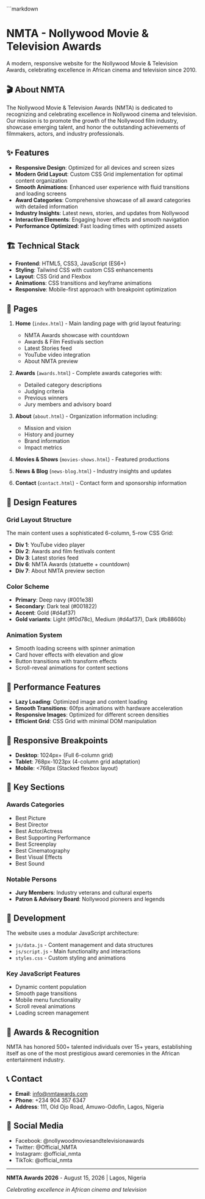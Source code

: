 \`\`\`markdown

# NMTA - Nollywood Movie & Television Awards

A modern, responsive website for the Nollywood Movie & Television Awards, celebrating excellence in African cinema and television since 2010.

## 🎬 About NMTA

The Nollywood Movie & Television Awards (NMTA) is dedicated to recognizing and celebrating excellence in Nollywood cinema and television. Our mission is to promote the growth of the Nollywood film industry, showcase emerging talent, and honor the outstanding achievements of filmmakers, actors, and industry professionals.

## ✨ Features

- **Responsive Design**: Optimized for all devices and screen sizes
- **Modern Grid Layout**: Custom CSS Grid implementation for optimal content organization
- **Smooth Animations**: Enhanced user experience with fluid transitions and loading screens
- **Award Categories**: Comprehensive showcase of all award categories with detailed information
- **Industry Insights**: Latest news, stories, and updates from Nollywood
- **Interactive Elements**: Engaging hover effects and smooth navigation
- **Performance Optimized**: Fast loading times with optimized assets

## 🏗️ Technical Stack

- **Frontend**: HTML5, CSS3, JavaScript (ES6+)
- **Styling**: Tailwind CSS with custom CSS enhancements
- **Layout**: CSS Grid and Flexbox
- **Animations**: CSS transitions and keyframe animations
- **Responsive**: Mobile-first approach with breakpoint optimization

## 📱 Pages

1. **Home** (`index.html`) - Main landing page with grid layout featuring:

   - NMTA Awards showcase with countdown
   - Awards & Film Festivals section
   - Latest Stories feed
   - YouTube video integration
   - About NMTA preview

2. **Awards** (`awards.html`) - Complete awards categories with:

   - Detailed category descriptions
   - Judging criteria
   - Previous winners
   - Jury members and advisory board

3. **About** (`about.html`) - Organization information including:

   - Mission and vision
   - History and journey
   - Brand information
   - Impact metrics

4. **Movies & Shows** (`movies-shows.html`) - Featured productions
5. **News & Blog** (`news-blog.html`) - Industry insights and updates
6. **Contact** (`contact.html`) - Contact form and sponsorship information

## 🎨 Design Features

### Grid Layout Structure

The main content uses a sophisticated 6-column, 5-row CSS Grid:

- **Div 1**: YouTube video player
- **Div 2**: Awards and film festivals content
- **Div 3**: Latest stories feed
- **Div 6**: NMTA Awards (statuette + countdown)
- **Div 7**: About NMTA preview section

### Color Scheme

- **Primary**: Deep navy (#001e38)
- **Secondary**: Dark teal (#001822)
- **Accent**: Gold (#d4af37)
- **Gold variants**: Light (#f0d78c), Medium (#d4af37), Dark (#b8860b)

### Animation System

- Smooth loading screens with spinner animation
- Card hover effects with elevation and glow
- Button transitions with transform effects
- Scroll-reveal animations for content sections

## 🚀 Performance Features

- **Lazy Loading**: Optimized image and content loading
- **Smooth Transitions**: 60fps animations with hardware acceleration
- **Responsive Images**: Optimized for different screen densities
- **Efficient Grid**: CSS Grid with minimal DOM manipulation

## 📱 Responsive Breakpoints

- **Desktop**: 1024px+ (Full 6-column grid)
- **Tablet**: 768px-1023px (4-column grid adaptation)
- **Mobile**: <768px (Stacked flexbox layout)

## 🎯 Key Sections

### Awards Categories

- Best Picture
- Best Director
- Best Actor/Actress
- Best Supporting Performance
- Best Screenplay
- Best Cinematography
- Best Visual Effects
- Best Sound

### Notable Persons

- **Jury Members**: Industry veterans and cultural experts
- **Patron & Advisory Board**: Nollywood pioneers and legends

## 🔧 Development

The website uses a modular JavaScript architecture:

- `js/data.js` - Content management and data structures
- `js/script.js` - Main functionality and interactions
- `styles.css` - Custom styling and animations

### Key JavaScript Features

- Dynamic content population
- Smooth page transitions
- Mobile menu functionality
- Scroll reveal animations
- Loading screen management

## 🌟 Awards & Recognition

NMTA has honored 500+ talented individuals over 15+ years, establishing itself as one of the most prestigious award ceremonies in the African entertainment industry.

## 📞 Contact

- **Email**: info@nmtawards.com
- **Phone**: +234 904 357 6347
- **Address**: 111, Old Ojo Road, Amuwo-Odofin, Lagos, Nigeria

## 🔗 Social Media

- Facebook: @nollywoodmoviesandtelevisionawards
- Twitter: @Official_NMTA
- Instagram: @official_nmta
- TikTok: @official_nmta

---

**NMTA Awards 2026** - August 15, 2026 | Lagos, Nigeria

_Celebrating excellence in African cinema and television_
